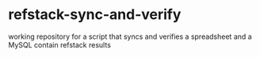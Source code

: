 # refstack-sync-and-verify
working repository for a script that syncs and verifies a spreadsheet and a MySQL contain refstack results
